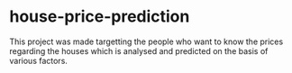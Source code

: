 # house-price-prediction
This project was made targetting the people who want to know the prices regarding the houses which is analysed and predicted on the basis of various factors. 
